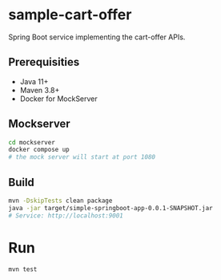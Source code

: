 # sample-cart-offer

Spring Boot service implementing the cart-offer APIs.

## Prerequisities

- Java 11+
- Maven 3.8+
- Docker for MockServer

## Mockserver

```bash
cd mockserver
docker compose up
# the mock server will start at port 1080
```

## Build

```bash
mvn -DskipTests clean package
java -jar target/simple-springboot-app-0.0.1-SNAPSHOT.jar
# Service: http://localhost:9001
```

# Run

```bash
mvn test
```
